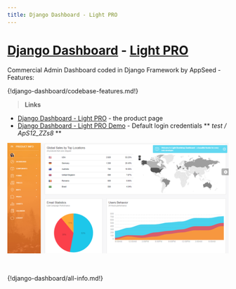 ```yaml
---
title: Django Dashboard - Light PRO
---
```


# [Django Dashboard](http://appseed.us/admin-dashboards/django) - [Light PRO](https://appseed.us/admin-dashboards/django-dashboard-light-pro)

Commercial Admin Dashboard coded in Django Framework by AppSeed - Features:

{!django-dashboard/codebase-features.md!}

> **Links**

- [Django Dashboard - Light PRO](https://appseed.us/admin-dashboards/django-dashboard-light-pro) - the product page
- [Django Dashboard - Light PRO Demo](https://django-dashboard-light-pro.appseed.us/login/) - Default login credentials ** *test / ApS12_ZZs8* **

![Django Dashboard - Light PRO Design, admin dashboard starter coded in Django Framework by AppSeed.](https://raw.githubusercontent.com/app-generator/django-dashboard-light-pro/master/media/django-dashboard-light-pro-screen.png) 

<br />

{!django-dashboard/all-info.md!}
